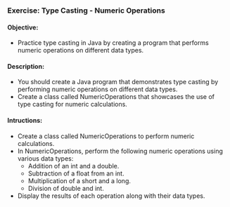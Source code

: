 ### Exercise: Type Casting - Numeric Operations

#### Objective:

- Practice type casting in Java by creating a program that performs numeric operations on different data types.

#### Description:

- You should create a Java program that demonstrates type casting by performing numeric operations on different data types. 
- Create a class called NumericOperations that showcases the use of type casting for numeric calculations.

#### Intructions:

- Create a class called NumericOperations to perform numeric calculations.
- In NumericOperations, perform the following numeric operations using various data types:
  -	Addition of an int and a double.
  -	Subtraction of a float from an int.
  -	Multiplication of a short and a long.
  -	Division of double and int.
- Display the results of each operation along with their data types.
